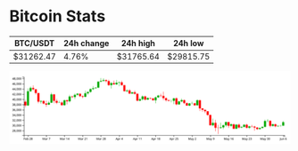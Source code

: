 # Bitcoin Stats

BTC/USDT|24h change|24h high|24h low|
|---|---|---|---|
|$31262.47|4.76%|$31765.64|$29815.75|

<img src="./chart.svg">

